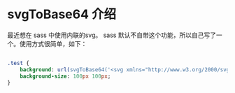 # svgToBase64 介绍

最近想在 sass 中使用内联的svg。 sass 默认不自带这个功能，所以自己写了一个。使用方式很简单，如下：

```sass

.test {
	background: url(svgToBase64('<svg xmlns="http://www.w3.org/2000/svg" xmlns:xlink="http://www.w3.org/1999/xlink" preserveAspectRatio="xMidYMid" viewBox="0 0 750 400"><path d="M0,0 L750,0 L750,400 L388,400 L375,387, L362,400 L0,400Z" fill="#0f0"></path></svg>'));
	background-size: 100px 100px;
}

```